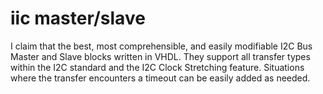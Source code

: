 # iic master/slave
I claim that the best, most comprehensible, and easily modifiable I2C Bus Master and Slave blocks written in VHDL. They support all transfer types within the I2C standard and the I2C Clock Stretching feature. Situations where the transfer encounters a timeout can be easily added as needed.
